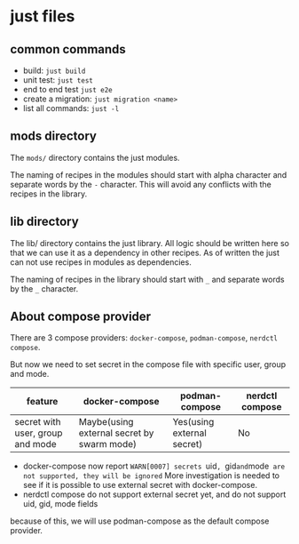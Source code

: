 # just files

## common commands

- build: `just build`
- unit test: `just test`
- end to end test `just e2e`
- create a migration: `just migration <name>`
- list all commands: `just -l`

## mods directory

The `mods/` directory contains the just modules.

The naming of recipes in the modules should start with alpha character and separate words by the `-` character.
This will avoid any conflicts with the recipes in the library.

## lib directory

The lib/ directory contains the just library. All logic should be written here
so that we can use it as a dependency in other recipes. As of written the just can
not use recipes in modules as dependencies.

The naming of recipes in the library should start with `_` and separate words by the `_` character.

## About compose provider

There are 3 compose providers: `docker-compose`, `podman-compose`, `nerdctl compose`.

But now we need to set secret in the compose file with specific user, group and mode.

| feature                          | docker-compose                             | podman-compose             | nerdctl compose |
| -------------------------------- | ------------------------------------------ | -------------------------- | --------------- |
| secret with user, group and mode | Maybe(using external secret by swarm mode) | Yes(using external secret) | No              |

- docker-compose now report `WARN[0007] secrets `uid`, `gid`and`mode` are not supported, they will be ignored`
  More investigation is needed to see if it is possible to use external secret with docker-compose.
- nerdctl compose do not support external secret yet, and do not support uid, gid, mode fields

because of this, we will use podman-compose as the default compose provider.
